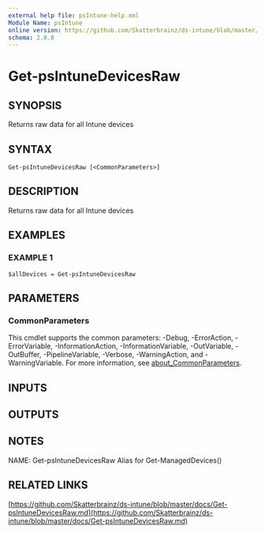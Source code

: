 ```yaml
---
external help file: psIntune-help.xml
Module Name: psIntune
online version: https://github.com/Skatterbrainz/ds-intune/blob/master/docs/Get-psIntuneDevicesRaw.md
schema: 2.0.0
---
```


# Get-psIntuneDevicesRaw

## SYNOPSIS
Returns raw data for all Intune devices

## SYNTAX

```
Get-psIntuneDevicesRaw [<CommonParameters>]
```

## DESCRIPTION
Returns raw data for all Intune devices

## EXAMPLES

### EXAMPLE 1
```
$allDevices = Get-psIntuneDevicesRaw
```

## PARAMETERS

### CommonParameters
This cmdlet supports the common parameters: -Debug, -ErrorAction, -ErrorVariable, -InformationAction, -InformationVariable, -OutVariable, -OutBuffer, -PipelineVariable, -Verbose, -WarningAction, and -WarningVariable. For more information, see [about_CommonParameters](http://go.microsoft.com/fwlink/?LinkID=113216).

## INPUTS

## OUTPUTS

## NOTES
NAME: Get-psIntuneDevicesRaw
Alias for Get-ManagedDevices()

## RELATED LINKS

[https://github.com/Skatterbrainz/ds-intune/blob/master/docs/Get-psIntuneDevicesRaw.md](https://github.com/Skatterbrainz/ds-intune/blob/master/docs/Get-psIntuneDevicesRaw.md)

